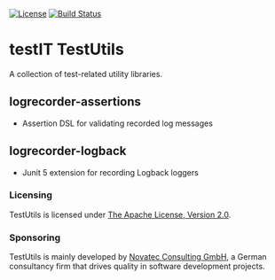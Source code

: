 [![License](https://img.shields.io/badge/License-Apache%20License%202.0-brightgreen.svg)](http://www.apache.org/licenses/LICENSE-2.0.txt)
[![Build Status](https://travis-ci.org/nt-ca-aqe/testit-testutils.svg?branch=master)](https://travis-ci.org/nt-ca-aqe/testit-testutils)

# testIT TestUtils

A collection of test-related utility libraries.

## logrecorder-assertions

- Assertion DSL for validating recorded log messages

## logrecorder-logback

- Junit 5 extension for recording Logback loggers

### Licensing
TestUtils is licensed under [The Apache License, Version 2.0](http://www.apache.org/licenses/LICENSE-2.0.txt).

### Sponsoring
TestUtils is mainly developed by [Novatec Consulting GmbH](http://www.novatec-gmbh.de/),
a German consultancy firm that drives quality in software development projects.
